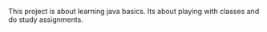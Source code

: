 This project is about learning java basics. Its about playing with classes and do study assignments.
